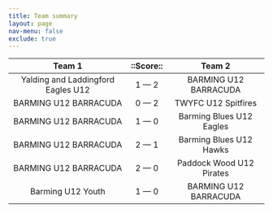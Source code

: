 ```yaml
---
title: Team summary
layout: page
nav-menu: false
exclude: true
---
```




|               Team 1               |  ::Score::  |          Team 2          |
|:----------------------------------:|:-----------:|:------------------------:|
| Yalding and Laddingford Eagles U12 | 1 &mdash; 2 |  BARMING U12 BARRACUDA   |
|       BARMING U12 BARRACUDA        | 0 &mdash; 2 |   TWYFC U12 Spitfires    |
|       BARMING U12 BARRACUDA        | 1 &mdash; 0 | Barming Blues U12 Eagles |
|       BARMING U12 BARRACUDA        | 2 &mdash; 1 | Barming Blues U12 Hawks  |
|       BARMING U12 BARRACUDA        | 2 &mdash; 0 | Paddock Wood U12 Pirates |
|         Barming U12 Youth          | 1 &mdash; 0 |  BARMING U12 BARRACUDA   |

 <br /><br /><br />
